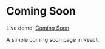 # Coming Soon

Live demo: [Coming Soon](https://projectfocal.ca)

A simple coming soon page in React.

